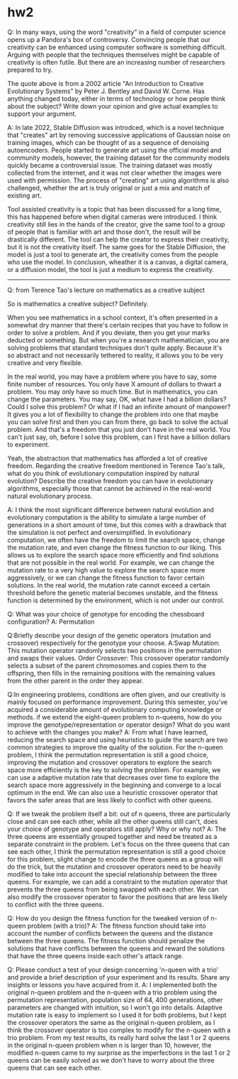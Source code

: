 # hw2
Q: In many ways, using the word "creativity" in a field of computer science opens up a Pandora's box of controversy. Convincing people that our creativity can be enhanced using computer software is something difficult. Arguing with people that the techniques themselves might be capable of creativity is often futile. But there are an increasing number of researchers prepared to try.

The quote above is from a 2002 article "An Introduction to Creative Evolutionary Systems" by Peter J. Bentley and David W. Corne. Has anything changed today, either in terms of technology or how people think about the subject? Write down your opinion and give actual examples to support your argument.

A: In late 2022, Stable Diffusion was introdced, which is a novel technique that "creates" art by removing successive applications of Gaussian noise on training images, which can be thought of as a sequence of denoising autoencoders. People started to generate art using the official model and community models, however, the training dataset for the community models quickly became a controversial issue. The training dataset was mostly collected from the internet, and it was not clear whether the images were used with permission. The process of "creating" art using algorithms is also challenged, whether the art is truly original or just a mix and match of existing art.

Tool assisted creativity is a topic that has been discussed for a long time, this has happened before when digital cameras were introduced. I think creativity still lies in the hands of the creator, give the same tool to a group of people that is familiar with art and those don't, the result will be drastically different. The tool can help the creator to express their creativity, but it is not the creativity itself. The same goes for the Stable Diffusion, the model is just a tool to generate art, the creativity comes from the people who use the model. In conclusion, wheather it is a canvas, a digital camera, or a diffusion model, the tool is just a medium to express the creativity. 

---

Q: from Terence Tao's lecture on mathematics as a creative subject

So is mathematics a creative subject? Definitely.

When you see mathematics in a school context, it's often presented in a somewhat dry manner that there's certain recipes that you have to follow in order to solve a problem. And if you deviate, then you get your marks deducted or something. But when you're a research mathematician, you are solving problems that standard techniques don't quite apply. Because it's so abstract and not necessarily tethered to reality, it allows you to be very creative and very flexible.

In the real world, you may have a problem where you have to say, some finite number of resources. You only have X amount of dollars to thwart a problem. You may only have so much time. But in mathematics, you can change the parameters. You may say, OK, what have I had a billion dollars? Could I solve this problem? Or what if I had an infinite amount of manpower? It gives you a lot of flexibility to change the problem into one that maybe you can solve first and then you can from there, go back to solve the actual problem. And that's a freedom that you just don't have in the real world. You can't just say, oh, before I solve this problem, can I first have a billion dollars to experiment.

Yeah, the abstraction that mathematics has afforded a lot of creative freedom.
Regarding the creative freedom mentioned in Terence Tao's talk, what do you think of evolutionary computation inspired by natural evolution? Describe the creative freedom you can have in evolutionary algorithms, especially those that cannot be achieved in the real-world natural evolutionary process.

A: I think the most significant difference between natural evolution and evolutionary computation is the ability to simulate a large number of generations in a short amount of time, but this comes with a drawback that the simulation is not perfect and oversimplified. In evolutionary computation, we often have the freedom to limit the search space, change the mutation rate, and even change the fitness function to our liking. This allows us to explore the search space more efficiently and find solutions that are not possible in the real world. For example, we can change the mutation rate to a very high value to explore the search space more aggressively, or we can change the fitness function to favor certain solutions. In the real world, the mutation rate cannot exceed a certain threshold before the genetic material becomes unstable, and the fitness function is determined by the environment, which is not under our control.  

Q: What was your choice of genotype for encoding the chessboard configuration?
A: Permutation

Q:Briefly describe your design of the genetic operators (mutation and crossover) respectively for the genotype your choose.
A:Swap Mutation: This mutation operator randomly selects two positions in the permutation and swaps their values.
Order Crossover: This crossover operator randomly selects a subset of the parent chromosomes and copies them to the offspring, then fills in the remaining positions with the remaining values from the other parent in the order they appear.

Q:In engineering problems, conditions are often given, and our creativity is mainly focused on performance improvement. During this semester, you've acquired a considerable amount of evolutionary computing knowledge or methods. if we extend the eight-queen problem to n-queens, how do you improve the genotype/representation or operator design? What do you want to achieve with the changes you make?
A: From what I have learned, reducing the search space and using heuristics to guide the search are two common strategies to improve the quality of the solution. For the n-queen problem, I think the permutation representation is still a good choice, improving the mutation and crossover operators to explore the search space more efficiently is the key to solving the problem. For example, we can use a adaptive mutation rate that decreases over time to explore the search space more aggressively in the beginning and converge to a local optimum in the end. We can also use a heuristic crossover operator that favors the safer areas that are less likely to conflict with other queens.  

Q: If we tweak the problem itself a bit: out of n queens, three are particularly close and can see each other, while all the other queens still can't, does your choice of genotype and operators still apply? Why or why not?
A: The three queens are essentially grouped together and need be treated as a separate constraint in the problem.
Let's focus on the three queens that can see each other, I think the permutation representation is still a good choice for this problem,
slight change to encode the three queens as a group will do the trick, but the mutation and crossover operators need to be heavily modified to take into account the special relationship between the three queens. For example, we can add a constraint to the mutation operator that prevents the three queens from being swapped with each other. We can also modify the crossover operator to favor the positions that are less likely to conflict with the three queens. 

Q: How do you design the fitness function for the tweaked version of n-queen problem (with a trio)?
A: The fitness function should take into account the number of conflicts between the queens and the distance between the three queens. The fitness function should penalize the solutions that have conflicts between the queens and reward the solutions that have the three queens inside each other's attack range.

Q: Please conduct a test of your design concerning 'n-queen with a trio' and provide a brief description of your experiment and its results. Share any insights or lessons you have acquired from it.
A: I implemented both the original n-queen problem and the n-queen with a trio problem using the permutation representation, population size of 64, 400 generations, other parameters are changed with intuition, so I won't go into details. Adaptive mutation rate is easy to implement so I used it for both problems, but I kept the crossover operators the same as the original n-queen problem, as I think the crossover operator is too complex to modify for the n-queen with a trio problem.
From my test results, its really hard solve the last 1 or 2 queens in the original n-queen problem when n is larger than 10, however, the modified n-queen came to my surprise as the imperfections in the last 1 or 2 queens can be easily solved as we don't have to worry about the three queens that can see each other.